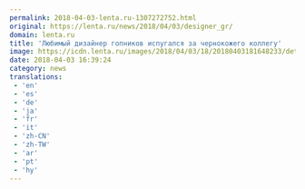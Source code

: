 ```yaml
---
permalink: 2018-04-03-lenta.ru-1307272752.html
original: https://lenta.ru/news/2018/04/03/designer_gr/
domain: lenta.ru
title: 'Любимый дизайнер гопников испугался за чернокожего коллегу'
image: https://icdn.lenta.ru/images/2018/04/03/18/20180403181648233/detail_e7c2235a54ee8e82722ef0ef9c6a9b56.jpg
date: 2018-04-03 16:39:24
category: news
translations: 
 - 'en'
 - 'es'
 - 'de'
 - 'ja'
 - 'fr'
 - 'it'
 - 'zh-CN'
 - 'zh-TW'
 - 'ar'
 - 'pt'
 - 'hy'
---
```


